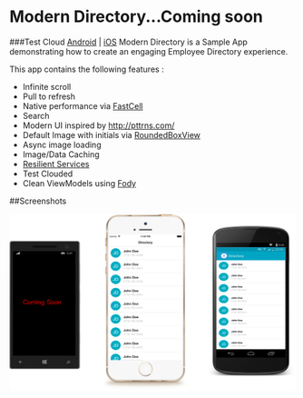 # Modern Directory...Coming soon
###Test Cloud [Android](https://testcloud.xamarin.com/test/5a4f390c-4661-4910-b916-0021e43f4cf9/) | [iOS](https://testcloud.xamarin.com/test/c1a266d1-75da-4609-a445-25a44eb97c73/)
Modern Directory is a Sample App demonstrating how to create an engaging Employee Directory experience. 

This app contains the following features : 

- Infinite scroll
- Pull to refresh
- Native performance via [FastCell](https://github.com/georgejecook/xamarinFastCell)
- Search
- Modern UI inspired by http://pttrns.com/
- Default Image with initials via [RoundedBoxView](https://github.com/paulpatarinski/Xamarin.Forms.Plugins/tree/master/RoundedBoxView)
- Async image loading
- Image/Data Caching
- [Resilient Services](http://arteksoftware.com/resilient-network-services-with-xamarin/)
- Test Clouded
- Clean ViewModels using [Fody](http://arteksoftware.com/fody-propertychanged-xamarin-studio/)

##Screenshots

![Main](Screenshots/ModernDirectory_1.png)
